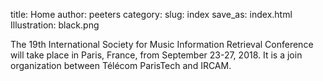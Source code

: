 title: Home
author: peeters
category:
slug: index
save_as: index.html
Illustration: black.png

The 19th International Society for Music Information Retrieval Conference will take place in Paris, France, from September 23-27, 2018.
It is a join organization between Télécom ParisTech and IRCAM.
